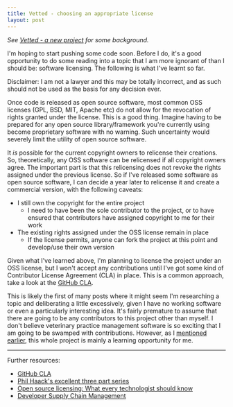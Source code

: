 ```yaml
---
title: Vetted - choosing an appropriate license
layout: post
---
```


*See [Vetted - a new project][vetted-a-new-hope] for some background.*

I'm hoping to start pushing some code soon. Before I do, it's a good
opportunity to do some reading into a topic that I am more ignorant of than I
should be: software licensing. The following is what I've learnt so far.

Disclaimer: I am not a lawyer and this may be totally incorrect, and as such
should not be used as the basis for any decision ever.

Once code is released as open source software, most common
OSS licenses (GPL, BSD, MIT, Apache etc) do not allow for the revocation of
rights granted under the license. This is a good thing. Imagine having to be
prepared for any open source library/framework you're currently using become
proprietary software with no warning. Such uncertainty would severely limit the
utility of open source software.

It *is* possible for the current copyright owners to relicense their creations.
So, theoretically, any OSS software can be relicensed if all copyright owners
agree. The important part is that this relicensing does not revoke the rights
assigned under the previous license. So if I've released some software as open
source software, I can decide a year later to relicense it and create a
commercial version, with the following caveats:

* I still own the copyright for the entire project
    * I need to have been the sole contributor to the project, or to have
      ensured that contributors have assigned copyright to me for their work
* The existing rights assigned under the OSS license remain in place
    * If the license permits, anyone can fork the project at this point
      and develop/use their own version

Given what I've learned above, I'm planning to license the project under an OSS
license, but I won't accept any contributions until I've got some kind of
Contributor License Agreement (CLA) in place. This is a common approach, take a
look at the [GitHub CLA][gh-cla].

This is likely the first of many posts where it might seem I'm researching a
topic and deliberating a little excessively, given I have no working software
or even a particularly interesting idea. It's fairly premature to assume that
there are going to be any contributors to this project other than myself. I
don't believe veterinary practice management software is so exciting that I am
going to be swamped with contributions. However, as I [mentioned
earlier][vetted-a-new-hope], this whole project is mainly a learning
opportunity for me.

---

Further resources:

* [GitHub CLA][gh-cla]
* [Phil Haack's excellent three part series][haacked-part-1]
* [Open source licensing: What every technologist should know][what-every-techy-should-know]
* [Developer Supply Chain Management][developer-scm]


[vetted-a-new-hope]: /2017/11/vetted-a-new-hope/
[gh-cla]: https://cla.github.com/
[what-every-techy-should-know]: https://opensource.com/article/17/9/open-source-licensing
[haacked-part-1]: https://haacked.com/archive/2006/01/24/TheDevelopersGuideToCopyrightLaw-Part1.aspx
[developer-scm]: http://blogs.tedneward.com/post/developer-scm/